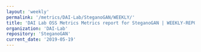 ```yaml
---
layout: 'weekly'
permalink: '/metrics/DAI-Lab/SteganoGAN/WEEKLY/'
title: 'DAI Lab OSS Metrics Metrics report for SteganoGAN | WEEKLY-REPORT-2019-05-19'
organization: 'DAI-Lab'
repository: 'SteganoGAN'
current_date: '2019-05-19'
---
```


